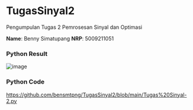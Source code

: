 # TugasSinyal2
Pengumpulan Tugas 2 Pemrosesan Sinyal dan Optimasi

**Name**: Benny Simatupang
**NRP**: 5009211051


### Python Result ###
![image](https://github.com/bensmtpng/TugasSinyal2/assets/144615312/51e7407c-0de8-485e-bb99-2d05626a3aaa)

### Python Code ###
https://github.com/bensmtpng/TugasSinyal2/blob/main/Tugas%20Sinyal-2.py



